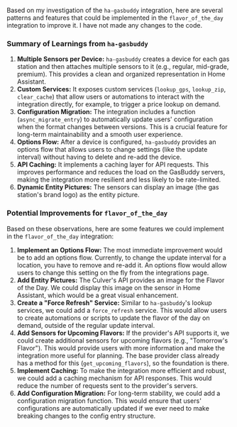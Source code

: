 Based on my investigation of the `ha-gasbuddy` integration, here are several patterns and features that could be implemented in the `flavor_of_the_day` integration to improve it. I have not made any changes to the code.

### Summary of Learnings from `ha-gasbuddy`

1.  **Multiple Sensors per Device:** `ha-gasbuddy` creates a device for each gas station and then attaches multiple sensors to it (e.g., regular, mid-grade, premium). This provides a clean and organized representation in Home Assistant.
2.  **Custom Services:** It exposes custom services (`lookup_gps`, `lookup_zip`, `clear_cache`) that allow users or automations to interact with the integration directly, for example, to trigger a price lookup on demand.
3.  **Configuration Migration:** The integration includes a function (`async_migrate_entry`) to automatically update users' configuration when the format changes between versions. This is a crucial feature for long-term maintainability and a smooth user experience.
4.  **Options Flow:** After a device is configured, `ha-gasbuddy` provides an options flow that allows users to change settings (like the update interval) without having to delete and re-add the device.
5.  **API Caching:** It implements a caching layer for API requests. This improves performance and reduces the load on the GasBuddy servers, making the integration more resilient and less likely to be rate-limited.
6.  **Dynamic Entity Pictures:** The sensors can display an image (the gas station's brand logo) as the entity picture.

### Potential Improvements for `flavor_of_the_day`

Based on these observations, here are some features we could implement in the `flavor_of_the_day` integration:

1.  **Implement an Options Flow:** The most immediate improvement would be to add an options flow. Currently, to change the update interval for a location, you have to remove and re-add it. An options flow would allow users to change this setting on the fly from the integrations page.
2.  **Add Entity Pictures:** The Culver's API provides an image for the Flavor of the Day. We could display this image on the sensor in Home Assistant, which would be a great visual enhancement.
3.  **Create a "Force Refresh" Service:** Similar to `ha-gasbuddy`'s lookup services, we could add a `force_refresh` service. This would allow users to create automations or scripts to update the flavor of the day on demand, outside of the regular update interval.
4.  **Add Sensors for Upcoming Flavors:** If the provider's API supports it, we could create additional sensors for upcoming flavors (e.g., "Tomorrow's Flavor"). This would provide users with more information and make the integration more useful for planning. The base provider class already has a method for this (`get_upcoming_flavors`), so the foundation is there.
5.  **Implement Caching:** To make the integration more efficient and robust, we could add a caching mechanism for API responses. This would reduce the number of requests sent to the provider's servers.
6.  **Add Configuration Migration:** For long-term stability, we could add a configuration migration function. This would ensure that users' configurations are automatically updated if we ever need to make breaking changes to the config entry structure.
